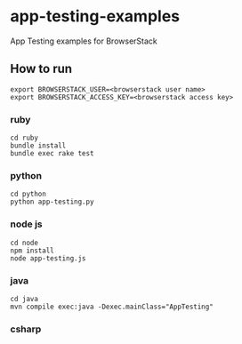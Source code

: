 # app-testing-examples
App Testing examples for BrowserStack

## How to run
```
export BROWSERSTACK_USER=<browserstack user name>
export BROWSERSTACK_ACCESS_KEY=<browserstack access key>
```
### ruby
```
cd ruby
bundle install
bundle exec rake test
```
### python
```
cd python
python app-testing.py
```
### node js
```
cd node
npm install
node app-testing.js
```
### java
```
cd java
mvn compile exec:java -Dexec.mainClass="AppTesting"
```
### csharp
```
```
